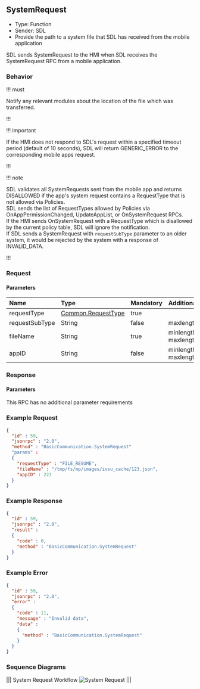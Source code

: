 ## SystemRequest

  * Type: Function
  * Sender: SDL
  * Provide the path to a system file that SDL has received from the mobile application

SDL sends SystemRequest to the HMI when SDL receives the SystemRequest RPC from a mobile application.

### Behavior

!!! must

Notify any relevant modules about the location of the file which was transferred.

!!!

!!! important

If the HMI does not respond to SDL's request within a specified timeout period (default of 10 seconds), SDL will return GENERIC_ERROR to the corresponding mobile apps request.  

!!!

!!! note

SDL validates all SystemRequests sent from the mobile app and returns DISALLOWED if the app's system request contains a RequestType that is not allowed via Policies.  
SDL sends the list of RequestTypes allowed by Policies via OnAppPermissionChanged, UpdateAppList, or OnSystemRequest RPCs.  
If the HMI sends OnSystemRequest with a RequestType which is disallowed by the current policy table, SDL will ignore the notification.  
If SDL sends a SystemRequest with `requestSubType` parameter to an older system, it would be rejected by the system with a response of INVALID_DATA. 

!!!

### Request

#### Parameters

|Name|Type|Mandatory|Additional|
|:---|:---|:--------|:---------|
|requestType|[Common.RequestType](../../common/enums/#requesttype)|true||  
|requestSubType|String|false|maxlength="255"|This parameter is filled for supporting OEM proprietary data exchanges.|
|fileName|String|true|minlength: 1<br>maxlength: 255|
|appID|String|false|minlength: 1<br>maxlength: 50|

### Response

#### Parameters

This RPC has no additional parameter requirements

### Example Request
``` json
{
  "id" : 59,
  "jsonrpc" : "2.0",
  "method" : "BasicCommunication.SystemRequest"
  "params" :
  {
    "requestType" : "FILE_RESUME",
    "fileName" : "/tmp/fs/mp/images/ivsu_cache/123.json",
    "appID" : 223
  }
}
```

### Example Response
```json
{
  "id" : 59,
  "jsonrpc" : "2.0",
  "result" :
  {
    "code" : 0,
    "method" : "BasicCommunication.SystemRequest"
  }
}
```

### Example Error
```json
{
  "id" : 59,
  "jsonrpc" : "2.0",
  "error" :
  {
    "code" : 11,
    "message" : "Invalid data",
    "data" :
    {
      "method" : "BasicCommunication.SystemRequest"
    }
  }
}
```

### Sequence Diagrams
|||
System Request Workflow
![System Request](./assets/SystemRequestWorkflow.png)
|||
